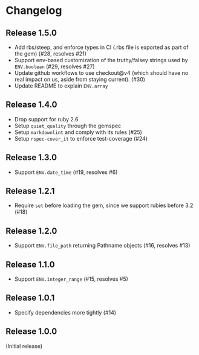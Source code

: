 # Changelog

## Release 1.5.0

* Add rbs/steep, and enforce types in CI (.rbs file is exported as part
  of the gem) (#28, resolves #21)
* Support env-based customization of the truthy/falsey strings used by
  `ENV.boolean` (#29, resolves #27)
* Update github workflows to use checkout@v4 (which should have no real
  impact on us, aside from staying current). (#30)
* Update README to explain `ENV.array`

## Release 1.4.0

* Drop support for ruby 2.6
* Setup `quiet_quality` through the gemspec
* Setup `markdownlint` and comply with its rules (#25)
* Setup `rspec-cover_it` to enforce test-coverage (#24)

## Release 1.3.0

* Support `ENV.date_time` (#19, resolves #6)

## Release 1.2.1

* Require `set` before loading the gem, since we support rubies before 3.2 (#18)

## Release 1.2.0

* Support `ENV.file_path` returning Pathname objects (#16, resolves #13)

## Release 1.1.0

* Support `ENV.integer_range` (#15, resolves #5)

## Release 1.0.1

* Specify dependencies more tightly (#14)

## Release 1.0.0

(Initial release)
